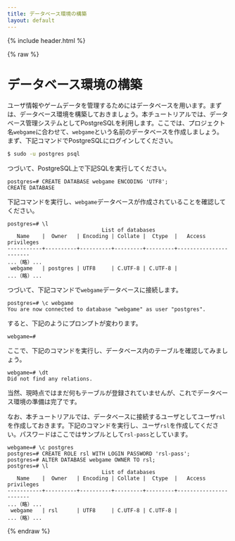 ```yaml
---
title: データベース環境の構築
layout: default
---
```


{% include header.html %}

{% raw %}

# データベース環境の構築

ユーザ情報やゲームデータを管理するためにはデータベースを用います。まずは、データベース環境を構築しておきましょう。本チュートリアルでは、データベース管理システムとしてPostgreSQLを利用します。ここでは、プロジェクト名`webgame`に合わせて、`webgame`という名前のデータベースを作成しましょう。まず、下記コマンドでPostgreSQLにログインしてください。

```bash
$ sudo -u postgres psql
```

つづいて、PostgreSQL上で下記SQLを実行してください。

```pgsql
postgres=# CREATE DATABASE webgame ENCODING 'UTF8';
CREATE DATABASE
```

下記コマンドを実行し、`webgame`データベースが作成されていることを確認してください。

```pgsql
postgres=# \l
                              List of databases
   Name    |  Owner   | Encoding | Collate |  Ctype  |   Access privileges
-----------+----------+----------+---------+---------+-----------------------
...（略）...
 webgame   | postgres | UTF8     | C.UTF-8 | C.UTF-8 |
...（略）...
```

つづいて、下記コマンドで`webgame`データベースに接続します。

```pgsql
postgres=# \c webgame
You are now connected to database "webgame" as user "postgres".
```

すると、下記のようにプロンプトが変わります。

```pgsql
webgame=#
```

ここで、下記のコマンドを実行し、データベース内のテーブルを確認してみましょう。

```pgsql
webgame=# \dt
Did not find any relations.
```

当然、現時点ではまだ何もテーブルが登録されていませんが、これでデータベース環境の準備は完了です。

なお、本チュートリアルでは、データベースに接続するユーザとしてユーザ`rsl`を作成しておきます。下記のコマンドを実行し、ユーザ`rsl`を作成してください。パスワードはここではサンプルとして`rsl-pass`としています。

```pgsql
webgame=# \c postgres
postgres=# CREATE ROLE rsl WITH LOGIN PASSWORD 'rsl-pass';
postgres=# ALTER DATABASE webgame OWNER TO rsl;
postgres=# \l
                              List of databases
   Name    |  Owner   | Encoding | Collate |  Ctype  |   Access privileges
-----------+----------+----------+---------+---------+-----------------------
...（略）...
 webgame   | rsl      | UTF8     | C.UTF-8 | C.UTF-8 |
...（略）...
```

{% endraw %}
